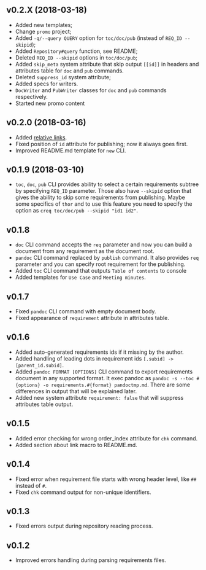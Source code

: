 ## v0.2.X (2018-03-18)
* Added new templates;
* Change `promo` project;
* Added `-q/--query QUERY` option for `toc/doc/pub` (instead of `REQ_ID --skipid`);
* Added `Repository#query` function, see README;
* Deleted `REQ_ID --skipid` options in `toc/doc/pub`;
* Added `skip_meta` system attribute that skip output `[[id]]` in headers and attributes table for `doc` and `pub` commands.
* Deleted `suppress_id` system attribute;
* Added specs for writers.
* `DocWriter` and `PubWriter` classes for `doc` and `pub` commands respectively.
* Started new promo content

## v0.2.0 (2018-03-16)
* Added [relative links](/README.md#relative-links).
* Fixed position of `id` attribute for publishing; now it always goes first.
* Improved README.md template for `new` CLI.

## v0.1.9 (2018-03-10)
* `toc`, `doc`, `pub` CLI provides ability to select a certain requirements subtree by specifying `REQ_ID` parameter. Those also have `--skipid` option that gives the ability to skip some requirements from publishing. Maybe some specifics of `thor` and to use this feature you need to specify the option as `creq toc/doc/pub --skipid "id1 id2"`.

## v0.1.8
* `doc` CLI command accepts the `req` parameter and now you can build a document from any requirement as the document root.
* `pandoc` CLI command replaced by `publish` command. It also provides `req` parameter and you can specify root requirement for the publishing.
* Added `toc` CLI command that outputs `Table of contents` to console
* Added templates for `Use Case` and `Meeting minutes`.

## v0.1.7
* Fixed `pandoc` CLI command with empty document body.
* Fixed appearance of `requirement` attribute in attributes table.

## v0.1.6
* Added auto-generated requirements ids if it missing by the author.
* Added handling of leading dots in requirement ids `[.subid] -> [parent_id.subid]`.
* Added `pandoc FORMAT [OPTIONS]` CLI command to export requirements document in any supported format. It exec pandoc as `pandoc -s --toc #{options} -o requirements.#{format} pandoctmp.md`. There are some differences in output that will be explained later.
* Added new system attribute `requirement: false` that will suppress attributes table output.

## v0.1.5
* Added error checking for wrong order_index attribute for `chk` command.
* Added section about link macro to README.md.

## v0.1.4
* Fixed error when requirement file starts with wrong header level, like `##` instead of `#`.
* Fixed `chk` command output for non-unique identifiers.

## v0.1.3
* Fixed errors output during repository reading process.

## v0.1.2
* Improved errors handling during parsing requirements files.
